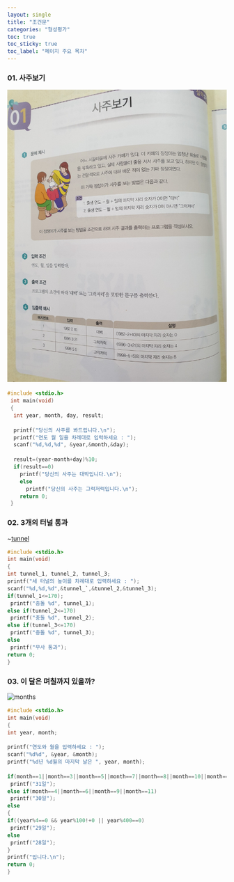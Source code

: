 ```yaml
---
layout: single
title: "조건문"
categories: "형성평가"
toc: true
toc_sticky: true
toc_label: "페이지 주요 목차"
---
```


### 01. 사주보기
![fortune](/assets/images/fortune.jpg)
~~~c
#include <stdio.h>
 int main(void)
 {
  int year, month, day, result;
  
  printf("당신의 사주를 봐드립니다.\n");
  printf("연도 월 일을 차례대로 입력하세요 : ");
  scanf("%d,%d,%d", &year,&month,&day);
  
  result=(year-month+day)%10;
  if(result==0)
    printf("당신의 사주는 대박입니다.\n");
    else
      printf("당신의 사주는 그럭저럭입니다.\n");
    return 0;
 }
 ~~~
 
 ### 02. 3개의 터널 통과
 ~[tunnel](/assets/images/tunnel.jpg)
 ~~~c
 #include <stdio.h>
 int main(void)
 {
 int tunnel_1, tunnel_2, tunnel_3;
 printf("세 터널의 높이를 차례대로 입력하세요 : ");
 scanf("%d,%d,%d",&tunnel_`,&tunnel_2,&tunnel_3);
 if(tunnel_1<=170);
  printf("충돌 %d", tunnel_1);
 else if(tunnel_2<=170)
  printf("충돌 %d", tunnel_2);
 else if(tunnel_3<=170)
  printf("충돌 %d", tunnel_3);
 else
  printf("무사 통과");
 return 0;
 }
 ~~~
 
 ### 03. 이 달은 며칠까지 있을까?
 ![months](/assets/images/month.jpg)
 ~~~c
 #include <stdio.h>
 int main(void)
 {
 int year, month;
 
 printf("연도와 월을 입력하세요 : ");
 scanf("%d%d", &year, &month);
 printf("%d년 %d월의 마지막 날은 ", year, month);
 
 if(month==1||month==3||month==5||month==7||month==8||month==10||month==12)
  printf("31일");
 else if(month==4||month==6||month==9||month==11)
  printf("30일");
 else
 {
 if((year%4==0 && year%100!+0 || year%400==0)
  printf("29일");
 else
  printf("28일");
 }
 printf("입니다.\n");
 return 0;
 }
 ~~~

